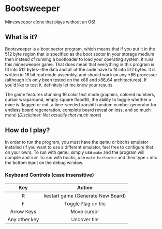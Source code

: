 # Bootsweeper

Minesweeper clone that plays without an OS!

## What is it?

Bootsweeper is a boot sector program, which means that if you put it in the 512 byte region that is specified as the boot sector in your storage medium then instead of running a bootloader to load your operating system, it runs this minesweeper game. That does mean that everything in this program is fit into 512 bytes--the data and all of the code have to fit into 512 bytes. It is written in 16 bit real mode assembly, and should work on any \*86 processor (although it's only been tested on the x86 and x86\_64 architectures). If you'd like to test it, definitely let me know your results.

The game features stunning 16 color text mode graphics, colored numbers, cursor wraparound, empty square floodfill, the ability to toggle whether a mine is flagged or not, a time-seeded xorshift random number generator for endless board regeneration, complete board reveal on loss, and so much more! (*Disclaimer: Not actually that much more*)

## How do I play?

In order to run the program, you must have the qemu or bochs emulator installed (if you want to use a different emulator, feel free to configure that on your own). To run with qemu, simply use `make` and the program will compile and run! To run with bochs, use `make bochsmine` and then type `c` into the bottom input on the debug window.

### Keyboard Controls (case insensitive)

| Key        | Action           |
| :-------------: |:-------------:|
| R | `R`estart game (Generate New Board)|
| F | Toggle `F`lag on tile |
| Arrow Keys | Move cursor |
| Any other key | Uncover tile |
